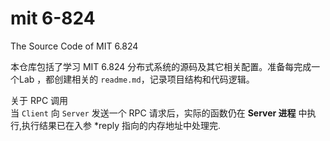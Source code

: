 # mit 6-824
The Source Code of MIT 6.824

本仓库包括了学习 MIT 6.824 分布式系统的源码及其它相关配置。准备每完成一个Lab ，都创建相关的 `readme.md`，记录项目结构和代码逻辑。


关于 RPC 调用  
当 `Client` 向 `Server` 发送一个 RPC 请求后，实际的函数仍在 **Server 进程** 中执行,执行结果已在入参 *reply 指向的内存地址中处理完.
